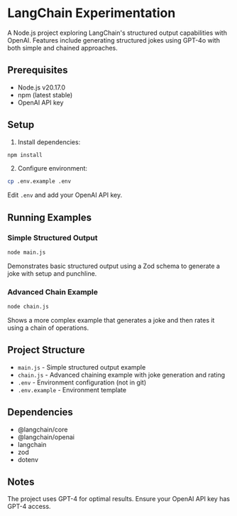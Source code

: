 # LangChain Experimentation

A Node.js project exploring LangChain's structured output capabilities with OpenAI. Features include generating structured jokes using GPT-4o with both simple and chained approaches.

## Prerequisites

- Node.js v20.17.0
- npm (latest stable)
- OpenAI API key

## Setup

1. Install dependencies:
```bash
npm install
```

2. Configure environment:
```bash
cp .env.example .env
```
Edit `.env` and add your OpenAI API key.

## Running Examples

### Simple Structured Output
```bash
node main.js
```
Demonstrates basic structured output using a Zod schema to generate a joke with setup and punchline.

### Advanced Chain Example
```bash
node chain.js
```
Shows a more complex example that generates a joke and then rates it using a chain of operations.

## Project Structure

- `main.js` - Simple structured output example
- `chain.js` - Advanced chaining example with joke generation and rating
- `.env` - Environment configuration (not in git)
- `.env.example` - Environment template

## Dependencies

- @langchain/core
- @langchain/openai
- langchain
- zod
- dotenv

## Notes

The project uses GPT-4 for optimal results. Ensure your OpenAI API key has GPT-4 access.

